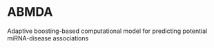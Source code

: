 # ABMDA
Adaptive boosting-based computational model for predicting potential miRNA-disease associations
